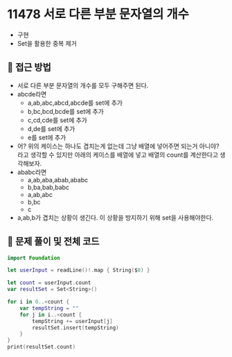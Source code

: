 # 11478 서로 다른 부분 문자열의 개수
- 구현
- Set을 활용한 중복 제거

## 🍎 접근 방법
- 서로 다른 부분 문자열의 개수를 모두 구해주면 된다.
- abcde라면
    - a,ab,abc,abcd,abcde를 set에 추가
    - b,bc,bcd,bcde를 set에 추가
    - c,cd,cde를 set에 추가
    - d,de를 set에 추가
    - e를 set에 추가
- 어? 위의 케이스는 하나도 겹치는게 없는데 그냥 배열에 넣어주면 되는거 아니야? 라고 생각할 수 있지만 아래의 케이스를 배열에 넣고 배열의 count를 계산한다고 생각해보자.
- ababc라면
    - a,ab,aba,abab,ababc
    - b,ba,bab,babc
    - a,ab,abc
    - b,bc
    - c
- a,ab,b가 겹치는 상황이 생긴다. 이 상황을 방지하기 위해 set을 사용해야한다.

## 🍎 문제 풀이 및 전체 코드
```swift
import Foundation

let userInput = readLine()!.map { String($0) }

let count = userInput.count
var resultSet = Set<String>()

for i in 0..<count {
    var tempString = ""
    for j in i..<count {
        tempString += userInput[j]
        resultSet.insert(tempString)
    }
}
print(resultSet.count)
```
